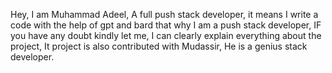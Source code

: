 Hey,
I am Muhammad Adeel, A full push stack developer, it means I write a code with the help of gpt and bard that why I am a push stack developer, IF you have any doubt kindly let me, I can clearly explain everything about the project, It project is also contributed with Mudassir, He is a genius stack developer.
